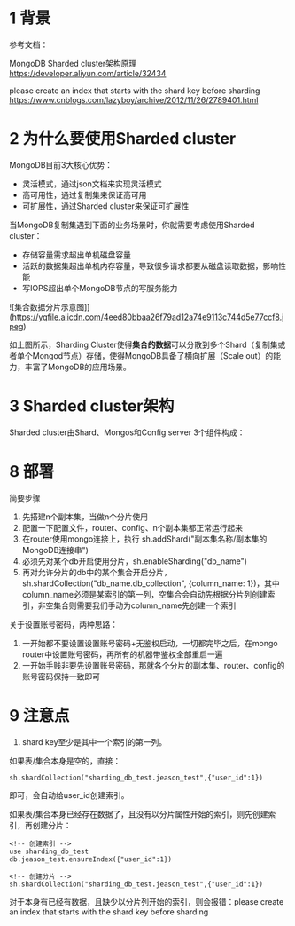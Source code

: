 # 1 背景

参考文档：

MongoDB Sharded cluster架构原理  https://developer.aliyun.com/article/32434


please create an index that starts with the shard key before sharding    https://www.cnblogs.com/lazyboy/archive/2012/11/26/2789401.html

# 2 为什么要使用Sharded cluster
MongoDB目前3大核心优势：
* 灵活模式，通过json文档来实现灵活模式
* 高可用性，通过复制集来保证高可用
* 可扩展性，通过Sharded cluster来保证可扩展性

当MongoDB复制集遇到下面的业务场景时，你就需要考虑使用Sharded cluster：

* 存储容量需求超出单机磁盘容量
* 活跃的数据集超出单机内存容量，导致很多请求都要从磁盘读取数据，影响性能
* 写IOPS超出单个MongoDB节点的写服务能力

![集合数据分片示意图]](https://yqfile.alicdn.com/4eed80bbaa26f79ad12a74e9113c744d5e77ccf8.jpeg)

如上图所示，Sharding Cluster使得**集合的数据**可以分散到多个Shard（复制集或者单个Mongod节点）存储，使得MongoDB具备了横向扩展（Scale out）的能力，丰富了MongoDB的应用场景。

# 3 Sharded cluster架构
Sharded cluster由Shard、Mongos和Config server 3个组件构成：





# 8 部署
简要步骤
1. 先搭建n个副本集，当做n个分片使用
2. 配置一下配置文件，router、config、n个副本集都正常运行起来
3. 在router使用mongo连接上，执行 sh.addShard("副本集名称/副本集的MongoDB连接串") 
4. 必须先对某个db开启使用分片，sh.enableSharding("db_name")
5. 再对允许分片的db中的某个集合开启分片，sh.shardCollection("db_name.db_collection", {column_name: 1})，其中column_name必须是某索引的第一列，空集合会自动先根据分片列创建索引，非空集合则需要我们手动为column_name先创建一个索引


关于设置账号密码，两种思路：
1. 一开始都不要设置设置账号密码+无鉴权启动，一切都完毕之后，在mongo router中设置账号密码，再所有的机器带鉴权全部重启一遍
2. 一开始手贱非要先设置账号密码，那就各个分片的副本集、router、config的账号密码保持一致即可


# 9 注意点

1. shard key至少是其中一个索引的第一列。

如果表/集合本身是空的，直接：
```
sh.shardCollection("sharding_db_test.jeason_test",{"user_id":1})
```
即可，会自动给user_id创建索引。

如果表/集合本身已经存在数据了，且没有以分片属性开始的索引，则先创建索引，再创建分片：

```
<!-- 创建索引 -->
use sharding_db_test
db.jeason_test.ensureIndex({"user_id":1})

<!-- 创建分片 -->
sh.shardCollection("sharding_db_test.jeason_test",{"user_id":1})
```

对于本身有已经有数据，且缺少以分片列开始的索引，则会报错：please create an index that starts with the shard key before sharding 
